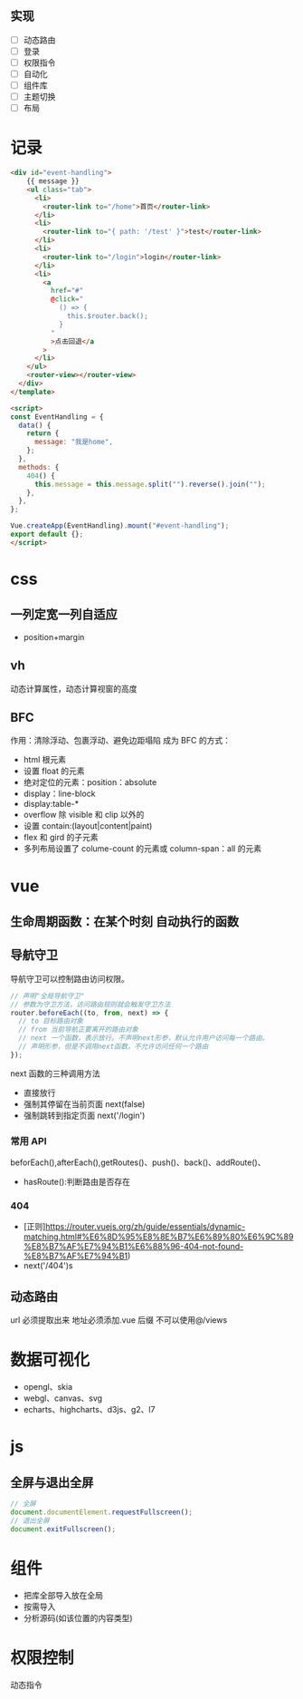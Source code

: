 ## 实现

- [ ] 动态路由
- [ ] 登录
- [ ] 权限指令
- [ ] 自动化
- [ ] 组件库
- [ ] 主题切换
- [ ] 布局

# 记录

```html
<div id="event-handling">
    {{ message }}
    <ul class="tab">
      <li>
        <router-link to="/home">首页</router-link>
      </li>
      <li>
        <router-link to="{ path: '/test' }">test</router-link>
      </li>
      <li>
        <router-link to="/login">login</router-link>
      </li>
      <li>
        <a
          href="#"
          @click="
            () => {
              this.$router.back();
            }
          "
          >点击回退</a
        >
      </li>
    </ul>
    <router-view></router-view>
  </div>
</template>

<script>
const EventHandling = {
  data() {
    return {
      message: "我是home",
    };
  },
  methods: {
    404() {
      this.message = this.message.split("").reverse().join("");
    },
  },
};

Vue.createApp(EventHandling).mount("#event-handling");
export default {};
</script>
```

# css

## 一列定宽一列自适应

- position+margin

## vh

动态计算属性，动态计算视窗的高度

## BFC

作用：清除浮动、包裹浮动、避免边距塌陷
成为 BFC 的方式：

- html 根元素
- 设置 float 的元素
- 绝对定位的元素：position：absolute
- display：line-block
- display:table-\*
- overflow 除 visible 和 clip 以外的
- 设置 contain:(layout|content|paint)
- flex 和 gird 的子元素
- 多列布局设置了 colume-count 的元素或 column-span：all 的元素

# vue

## 生命周期函数：在**某个时刻** **自动执行**的函数

## 导航守卫

导航守卫可以控制路由访问权限。

```js
// 声明"全局导航守卫"
// 参数为守卫方法，访问路由规则就会触发守卫方法
router.beforeEach((to, from, next) => {
  // to 目标路由对象
  // from 当前导航正要离开的路由对象
  // next 一个函数，表示放行。不声明next形参，默认允许用户访问每一个路由。
  // 声明形参，但是不调用next函数，不允许访问任何一个路由
});
```

next 函数的三种调用方法

- 直接放行
- 强制其停留在当前页面 next(false)
- 强制跳转到指定页面 next('/login')

### 常用 API

beforEach(),afterEach(),getRoutes()、push()、back()、addRoute()、

- hasRoute():判断路由是否存在

### 404

- [正则]https://router.vuejs.org/zh/guide/essentials/dynamic-matching.html#%E6%8D%95%E8%8E%B7%E6%89%80%E6%9C%89%E8%B7%AF%E7%94%B1%E6%88%96-404-not-found-%E8%B7%AF%E7%94%B1)
- next('/404')s

## 动态路由

url 必须提取出来
地址必须添加.vue 后缀
不可以使用@/views

# 数据可视化

- opengl、skia
- webgl、canvas、svg
- echarts、highcharts、d3js、g2、l7

# js

## 全屏与退出全屏

```js
// 全屏
document.documentElement.requestFullscreen();
// 退出全屏
document.exitFullscreen();
```

# 组件

- 把库全部导入放在全局
- 按需导入
- 分析源码(如该位置的内容类型)

# 权限控制

动态指令
